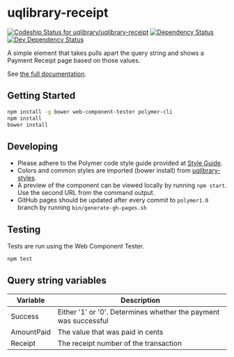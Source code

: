 # uqlibrary-receipt

[![Codeship Status for uqlibrary/uqlibrary-receipt](https://codeship.com/projects/2c7c8020-e4c4-0133-d510-569c79a00c74/status?branch=master)](https://codeship.com/projects/146461)
[![Dependency Status](https://david-dm.org/uqlibrary/uqlibrary-receipt.svg)](https://david-dm.org/uqlibrary/uqlibrary-receipt)
[![Dev Dependency Status](https://david-dm.org/uqlibrary/uqlibrary-receipt/dev-status.svg)](https://david-dm.org/uqlibrary/uqlibrary-receipt?type=dev)

A simple element that takes pulls apart the query string and shows a Payment Receipt page based on those values. 

See [the full documentation](https://uqlibrary.github.io/uqlibrary-receipt/uqlibrary-receipt/).

## Getting Started

```sh
npm install -g bower web-component-tester polymer-cli
npm install
bower install
```

## Developing

- Please adhere to the Polymer code style guide provided at [Style Guide](http://polymerelements.github.io/style-guide/).
- Colors and common styles are imported (bower install) from [uqlibrary-styles](http://github.com/uqlibrary/uqlibrary-styles).
- A preview of the component can be viewed locally by running `npm start`. Use the second URL from the command output.
- GitHub pages should be updated after every commit to `polymer1.0` branch by running `bin/generate-gh-pages.sh`

## Testing

Tests are run using the Web Component Tester.

```sh
npm test
```

## Query string variables

|Variable|Description|
|--------|-----------|
|Success|Either '1' or '0'. Determines whether the payment was successful|
|AmountPaid|The value that was paid in cents|
|Receipt|The receipt number of the transaction|